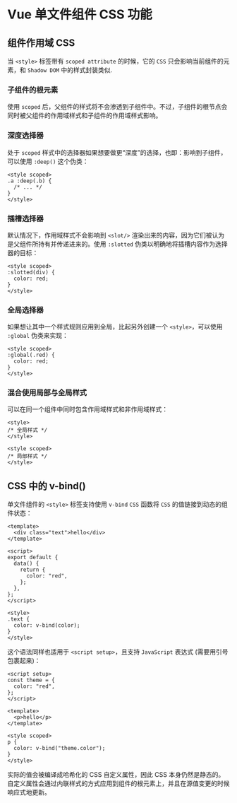 # Vue 单文件组件 CSS 功能

## 组件作用域 CSS

当 `<style>` 标签带有 `scoped attribute` 的时候，它的 `CSS` 只会影响当前组件的元素，和 `Shadow DOM` 中的样式封装类似.

### 子组件的根元素

使用 `scoped` 后，父组件的样式将不会渗透到子组件中。不过，子组件的根节点会同时被父组件的作用域样式和子组件的作用域样式影响。

### 深度选择器

处于 `scoped` 样式中的选择器如果想要做更“深度”的选择，也即：影响到子组件，可以使用 `:deep()` 这个伪类：

```vue
<style scoped>
.a :deep(.b) {
  /* ... */
}
</style>
```

### 插槽选择器

默认情况下，作用域样式不会影响到 `<slot/>` 渲染出来的内容，因为它们被认为是父组件所持有并传递进来的。使用 `:slotted` 伪类以明确地将插槽内容作为选择器的目标：

```vue
<style scoped>
:slotted(div) {
  color: red;
}
</style>
```

### 全局选择器

如果想让其中一个样式规则应用到全局，比起另外创建一个 `<style>`，可以使用 `:global` 伪类来实现：

```vue
<style scoped>
:global(.red) {
  color: red;
}
</style>
```

### 混合使用局部与全局样式

可以在同一个组件中同时包含作用域样式和非作用域样式：

```vue
<style>
/* 全局样式 */
</style>

<style scoped>
/* 局部样式 */
</style>
```

## CSS 中的 v-bind()

单文件组件的 `<style>` 标签支持使用 `v-bind` `CSS` 函数将 `CSS` 的值链接到动态的组件状态：

```vue
<template>
  <div class="text">hello</div>
</template>

<script>
export default {
  data() {
    return {
      color: "red",
    };
  },
};
</script>

<style>
.text {
  color: v-bind(color);
}
</style>
```

这个语法同样也适用于 `<script setup>`，且支持 `JavaScript` 表达式 (需要用引号包裹起来)：

```vue
<script setup>
const theme = {
  color: "red",
};
</script>

<template>
  <p>hello</p>
</template>

<style scoped>
p {
  color: v-bind("theme.color");
}
</style>
```

实际的值会被编译成哈希化的 CSS 自定义属性，因此 CSS 本身仍然是静态的。自定义属性会通过内联样式的方式应用到组件的根元素上，并且在源值变更的时候响应式地更新。
